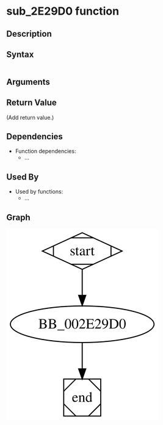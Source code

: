 # sub_2E29D0 function

## Description


## Syntax

```c

```

## Arguments


## Return Value

(Add return value.)

## Dependencies

* Function dependencies:
  * ...

## Used By

* Used by functions:
  * ...

## Graph

![sub_2E29D0 Graph](../svg/sub_2E29D0.svg "sub_2E29D0 Graph")

